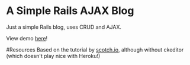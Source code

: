 # A Simple Rails AJAX Blog

Just a simple Rails blog, uses CRUD and AJAX. 

View demo [here](https://peaceful-oasis-77750.herokuapp.com/)!

#Resources
Based on the tutorial by [scotch.io](https://scotch.io/tutorials/build-a-blog-with-ruby-on-rails-part-1), although without ckeditor (which doesn't play nice with Heroku!)
